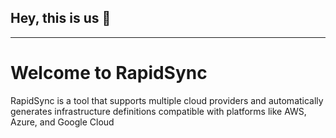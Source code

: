 ## Hey, this is us 👋

<hr>

<h1>Welcome to RapidSync</h1>

RapidSync is a tool that supports multiple cloud providers and automatically generates infrastructure definitions compatible with platforms like AWS, Azure, and Google Cloud 
